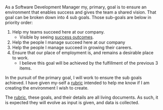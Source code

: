 <!--bl
(filemeta
    (title "Guiding Statement"))
/bl-->

As a Software Development Manager my, primary, goal is to ensure an environment that enables success and gives the team a shared vision. That goal can be broken down into 4 sub goals. Those sub-goals are below in priority order:

1. Help my teams succeed here at our company.
   * Visible by seeing [success outcomes](./TeamSuccess.md).
2. Help the people I manage succeed here at our company
3. Help the people I manage succeed in growing their careers.
4. Ensure that our place of employment is, and remains a desirable place to work.
   * I believe this goal will be achieved by the fulfillment of the previous 3 items.

In the pursuit of the primary goal, I will work to ensure the sub goals achieved. I have given my-self a [rubric](./ManagerRubric.md) intended to help me know if I am creating the environment I wish to create.

The [rubric](./ManagerRubric.md), these goals, and their details are all living documents. As such, it is expected they will evolve as input is given, and data is collected.